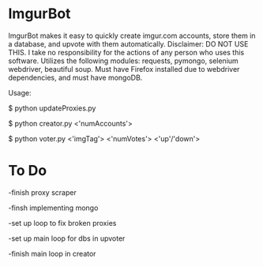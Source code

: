ImgurBot
========

ImgurBot makes it easy to quickly create imgur.com accounts, store them in a database, and upvote with them automatically. Disclaimer: DO NOT USE THIS. I take no responsibility for the actions of any person who uses this software. Utilizes the following modules: requests, pymongo, selenium webdriver, beautiful soup. Must have Firefox installed due to webdriver dependencies, and must have mongoDB.

Usage:

$ python updateProxies.py

$ python creator.py <'numAccounts'>

$ python voter.py <'imgTag'> <'numVotes'> <'up'/'down'>


To Do
=====

-finish proxy scraper

-finsh implementing mongo

-set up loop to fix broken proxies

-set up main loop for dbs in upvoter

-finish main loop in creator
